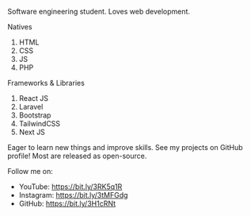 Software engineering student.
Loves web development.

Natives
1. HTML
2. CSS
3. JS
4. PHP

Frameworks & Libraries
1. React JS
2. Laravel
3. Bootstrap
4. TailwindCSS
5. Next JS

Eager to learn new things and improve skills.
See my projects on GitHub profile! Most are released as open-source.

Follow me on:
- YouTube: https://bit.ly/3RK5q1R
- Instagram: https://bit.ly/3tMFGdg
- GitHub: https://bit.ly/3H1cRNt
